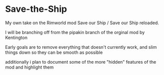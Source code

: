 # Save-the-Ship
My own take on the Rimworld mod Save our Ship / Save our Ship reloaded.

I will be branching off from the pipakin branch of the orginal mod by Kentington

Early goals are to remove everything that doesn't currently work, and slim things down so they can be smooth as possible

additionally i plan to document some of the more "hidden" features of the mod and highlight them

